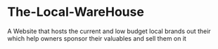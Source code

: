# The-Local-WareHouse
A Website that hosts the current and low budget local brands out their which help owners sponsor their valuables and sell them on it 
